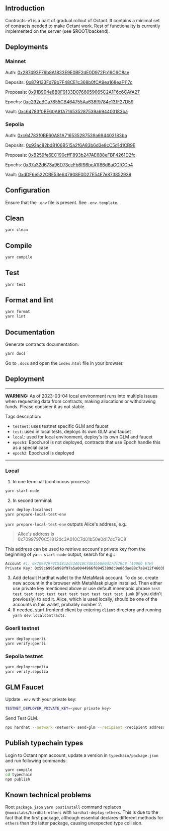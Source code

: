 ## Introduction

Contracts-v1 is a part of gradual rollout of Octant. It contains a minimal set of contracts needed to make Octant work. Rest of functionality is currently implemented on the server (see $ROOT/backend).

## Deployments

### Mainnet

Auth: [0x287493F76b8A1833E9E0BF2dE0D972Fb16C6C8ae](https://etherscan.io/address/0x287493f76b8a1833e9e0bf2de0d972fb16c6c8ae)

Deposits: [0x879133Fd79b7F48CE1c368b0fCA9ea168eaF117c](https://etherscan.io/address/0x879133fd79b7f48ce1c368b0fca9ea168eaf117c#code)

Proposals: [0x91B904e8B0F9133D0766059065C2A1F6c6CAfA27](https://etherscan.io/address/0x91b904e8b0f9133d0766059065c2a1f6c6cafa27)

Epochs: [0xc292eBCa7855CB464755Aa638f9784c131F27D59](https://etherscan.io/address/0xc292eBCa7855CB464755Aa638f9784c131F27D59)

Vault: [0xc64783f0BE60A81A716535287539a694403183ba](https://etherscan.io/address/0xc64783f0BE60A81A716535287539a694403183ba)


### Sepolia

Auth: [0xc64783f0BE60A81A716535287539a694403183ba](https://sepolia.etherscan.io/address/0xc64783f0BE60A81A716535287539a694403183ba)

Deposits: [0x93ac82bdB106B515a2f6A83b6d3e8cC5d1d1CB9E](https://sepolia.etherscan.io/address/0x93ac82bdB106B515a2f6A83b6d3e8cC5d1d1CB9E#code)

Proposals: [0xB259fe6EC190cffF893b247AE688eFBF4261D2fc](https://sepolia.etherscan.io/address/0xB259fe6EC190cffF893b247AE688eFBF4261D2fc)

Epochs: [0x37a32d673a96D73ccFb6f98bcA1f86d6aCCfCCb4](https://sepolia.etherscan.io/address/0x37a32d673a96D73ccFb6f98bcA1f86d6aCCfCCb4)

Vault: [0xdDF6e522CBE53e647908E0D27E54E7e873852939](https://sepolia.etherscan.io/address/0xdDF6e522CBE53e647908E0D27E54E7e873852939)

## Configuration

Ensure that the `.env`  file is present. See `.env.template`.

## Clean
```bash
yarn clean
```

## Compile
```bash
yarn compile
```

## Test
```bash
yarn test
```

## Format and lint
```bash
yarn format
yarn lint
```

## Documentation
Generate contracts documentation:
```bash
yarn docs
```
Go to `.docs` and open the `index.html` file in your browser.

## Deployment

---

**WARNING:** As of 2023-03-04 local environment runs into multiple issues when requesting data from contracts, making allocations or withdrawing funds. Please consider it as not stable.

Tags description:
* `testnet`: uses testnet specific GLM and faucet
* `test`: used in local tests, deploys its own GLM and faucet
* `local`: used for local environment, deploy's its own GLM and faucet
* `epoch1`: Epoch.sol is not deployed, contracts that use Epoch handle this as a special case
* `epoch2`: Epoch.sol is deployed

---
### Local

1. In one terminal (continuous process):
```bash
yarn start-node
```
2. In second terminal:
```bash
yarn deploy:localhost
yarn prepare-local-test-env
```
`yarn prepare-local-test-env` outputs Alice's address, e.g.:
> Alice's address is  0x70997970C51812dc3A010C7d01b50e0d17dc79C8

This address can be used to retrieve account's private key from the beginning of `yarn start-node` output, search for e.g.:

```bash
Account #1: 0x70997970C51812dc3A010C7d01b50e0d17dc79C8 (10000 ETH)
Private Key: 0x59c6995e998f97a5a0044966f0945389dc9e86dae88c7a8412f4603b6b78690
```

3. Add default Hardhat wallet to the MetaMask account. To do so, create new account in the browser with MetaMask plugin installed. Then either use private key mentioned above or use default mnemonic phrase `test test test test test test test test test test test junk` (if you didn't previously) to add it. Alice, which is used locally, should be one of the accounts in this wallet, probably number 2.
4. If needed, start frontend client by entering `client` directory and running `yarn dev:localcontracts`.

### Goerli testnet
```bash
yarn deploy:goerli
yarn verify:goerli
```

### Sepolia testnet
```bash
yarn deploy:sepolia
yarn verify:sepolia
```

## GLM Faucet
Update `.env` with your private key:
```bash
TESTNET_DEPLOYER_PRIVATE_KEY=<your private key>
```
Send Test GLM.
```bash
npx hardhat --network <network> send-glm --recipient <recipient address>
```

## Publish typechain types
Login to Octant npm account, update a version in `typechain/package.json` and run following commands:
```bash
yarn compile
cd typechain
npm publish
```

## Known technical problems

Root `package.json` `yarn postinstall` command replaces `@nomiclabs/hardhat-ethers` with `hardhat-deploy-ethers`. This is due to the fact that the first package, although essential declares different methods for `ethers` than the latter package, causing unexpected type collision.
